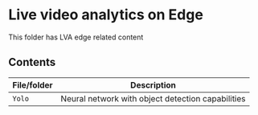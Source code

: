 # Live video analytics on Edge

This folder has LVA edge related content

## Contents

| File/folder          | Description                                                   |
|----------------------|---------------------------------------------------------------|
| `Yolo`               | Neural network with object detection capabilities             |
